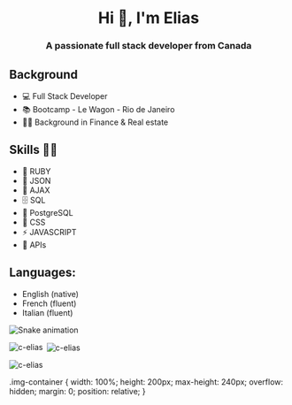 <h1 align="center">Hi 👋, I'm Elias</h1>
<h3 align="center">A passionate full stack developer from Canada</h3>



## Background

- 💻 Full Stack Developer
- 📚 Bootcamp - Le Wagon - Rio de Janeiro
- 👩‍🎓 Background in Finance & Real estate


## Skills 👩‍💻

- 💎 RUBY
- 🧮 JSON
- 🔮 AJAX
- 🗄  SQL
- :elephant: PostgreSQL
- 🎨 CSS
- ⚡ JAVASCRIPT
- 🎁 APIs


## Languages:

- English (native)
- French (fluent)
- Italian (fluent)


![Snake animation](https://github.com/C-Elias/C-Elias/blob/output/github-contribution-grid-snake.svg)
<!-- ![snake gif](https://github.com/C-Elias/C-Elias/blob/output/github-contribution-grid-snake.gif) -->
<p><img align="left" src="https://github-readme-stats.vercel.app/api/top-langs?username=c-elias&show_icons=true&locale=en&layout=compact" alt="c-elias" /></p>

<div class="img-container">
<p>&nbsp;<img align="center" src="https://github-readme-stats.vercel.app/api?username=c-elias&show_icons=true&locale=en" alt="c-elias" /></p>
</div>
<p><img align="center" src="https://github-readme-streak-stats.herokuapp.com/?user=c-elias&" alt="c-elias" /></p>



.img-container {
    width: 100%;
    height: 200px;
    max-height: 240px;
    overflow: hidden;
    margin: 0;
    position: relative;
}
